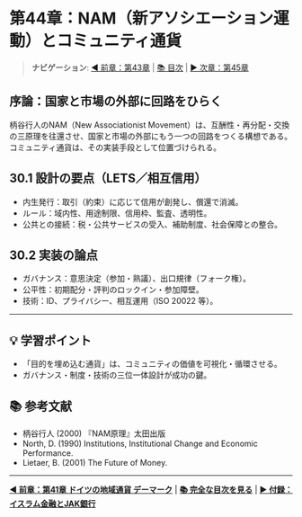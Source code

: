 # 第44章：NAM（新アソシエーション運動）とコミュニティ通貨

> **ナビゲーション**: [◀️ 前章：第43章](PICSY_主観価値の通貨化.md) | [📚 目次](目次.md) | [▶️ 次章：第45章](イスラム金融とJAK銀行_信用創造をしない金融.md)

## 序論：国家と市場の外部に回路をひらく

柄谷行人のNAM（New Associationist Movement）は、互酬性・再分配・交換の三原理を往還させ、国家と市場の外部にもう一つの回路をつくる構想である。コミュニティ通貨は、その実装手段として位置づけられる。

## 30.1 設計の要点（LETS／相互信用）

- 内生発行：取引（約束）に応じて信用が創発し、償還で消滅。
- ルール：域内性、用途制限、信用枠、監査、透明性。
- 公共との接続：税・公共サービスの受入、補助制度、社会保障との整合。

## 30.2 実装の論点

- ガバナンス：意思決定（参加・熟議）、出口規律（フォーク権）。
- 公平性：初期配分・評判のロックイン・参加障壁。
- 技術：ID、プライバシー、相互運用（ISO 20022 等）。

---

## 💡 学習ポイント

- 「目的を埋め込む通貨」は、コミュニティの価値を可視化・循環させる。
- ガバナンス・制度・技術の三位一体設計が成功の鍵。

## 📚 参考文献

- 柄谷行人 (2000) 『NAM原理』太田出版
- North, D. (1990) Institutions, Institutional Change and Economic Performance.
- Lietaer, B. (2001) The Future of Money.

---

**[◀️ 前章：第41章 ドイツの地域通貨 デーマーク](ドイツの地域通貨_デーマーク.md)** | **[📚 完全な目次を見る](目次.md)** | **[▶️ 付録：イスラム金融とJAK銀行](イスラム金融とJAK銀行_信用創造をしない金融.md)**
